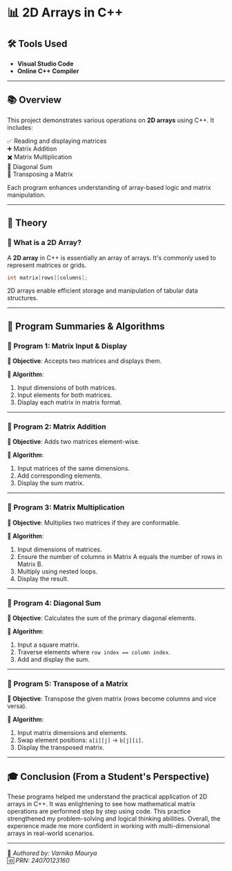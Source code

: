 # 📊 2D Arrays in C++

## 🛠️ Tools Used
- **Visual Studio Code**
- **Online C++ Compiler**

---

## 📚 Overview

This project demonstrates various operations on **2D arrays** using C++. It includes:

✅ Reading and displaying matrices  
➕ Matrix Addition  
✖️ Matrix Multiplication  
🔢 Diagonal Sum  
🔄 Transposing a Matrix  

Each program enhances understanding of array-based logic and matrix manipulation.

---

## 🧠 Theory

### 🔸 What is a 2D Array?
A **2D array** in C++ is essentially an array of arrays. It's commonly used to represent matrices or grids.

```cpp
int matrix[rows][columns];
```

2D arrays enable efficient storage and manipulation of tabular data structures.

---

## 📂 Program Summaries & Algorithms

### 🔹 Program 1: Matrix Input & Display
**🎯 Objective**: Accepts two matrices and displays them.

**📌 Algorithm**:
1. Input dimensions of both matrices.
2. Input elements for both matrices.
3. Display each matrix in matrix format.

---

### 🔹 Program 2: Matrix Addition
**🎯 Objective**: Adds two matrices element-wise.

**📌 Algorithm**:
1. Input matrices of the same dimensions.
2. Add corresponding elements.
3. Display the sum matrix.

---

### 🔹 Program 3: Matrix Multiplication
**🎯 Objective**: Multiplies two matrices if they are conformable.

**📌 Algorithm**:
1. Input dimensions of matrices.
2. Ensure the number of columns in Matrix A equals the number of rows in Matrix B.
3. Multiply using nested loops.
4. Display the result.

---

### 🔹 Program 4: Diagonal Sum
**🎯 Objective**: Calculates the sum of the primary diagonal elements.

**📌 Algorithm**:
1. Input a square matrix.
2. Traverse elements where `row index == column index`.
3. Add and display the sum.

---

### 🔹 Program 5: Transpose of a Matrix
**🎯 Objective**: Transpose the given matrix (rows become columns and vice versa).

**📌 Algorithm**:
1. Input matrix dimensions and elements.
2. Swap element positions: `a[i][j]` → `b[j][i]`.
3. Display the transposed matrix.

---

## 🎓 Conclusion (From a Student's Perspective)

These programs helped me understand the practical application of 2D arrays in C++. It was enlightening to see how mathematical matrix operations are performed step by step using code. This practice strengthened my problem-solving and logical thinking abilities. Overall, the experience made me more confident in working with multi-dimensional arrays in real-world scenarios.

---

🧾 *Authored by: Varnika Maurya*  
🆔 *PRN: 24070123160*